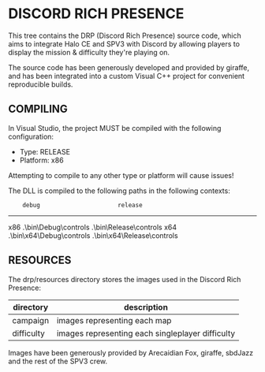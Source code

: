 # DISCORD RICH PRESENCE

This tree contains the DRP (Discord Rich Presence) source code, which
aims to integrate Halo CE and SPV3 with Discord by allowing players to display the
mission & difficulty they're playing on.

The source code has been generously developed and provided by giraffe,
and has been integrated into a custom Visual C++ project for convenient
reproducible builds.

## COMPILING

In Visual Studio, the project MUST be compiled with the following
configuration:

- Type: RELEASE
- Platform: x86

Attempting to compile to any other type or platform will cause issues!

The DLL is compiled to the following paths in the following contexts:

        debug                      release
  ----- -------------------------- ----------------------------
  x86   .\bin\Debug\controls       .\bin\Release\controls
  x64   .\bin\x64\Debug\controls   .\bin\x64\Release\controls

## RESOURCES

The drp/resources directory stores the images used in the Discord Rich
Presence:

| directory    | description
| ------------ | --------------------------------------------
| campaign     | images representing each map
| difficulty   | images representing each singleplayer difficulty

Images have been generously provided by Arecaidian Fox, giraffe, sbdJazz
and the rest of the SPV3 crew.
